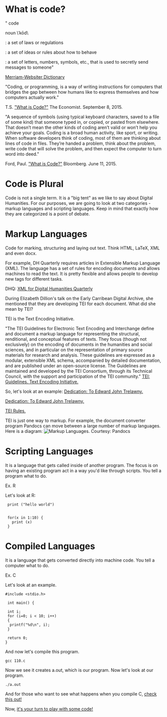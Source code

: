 # What is code?

"
code

noun \ˈkōd\

: a set of laws or regulations

: a set of ideas or rules about how to behave

: a set of letters, numbers, symbols, etc., that is used to secretly send messages to someone"

[Merriam-Websiter Dictionary](http://www.merriam-webster.com/dictionary/code) 


"Coding, or programming, is a way of writing instructions for computers that bridges the gap between how humans like to express themselves and how computers actually work." 

T.S. ["What is Code?"](http://www.economist.com/blogs/economist-explains/2015/09/economist-explains-3) The Economist. September 8, 2015. 


"A sequence of symbols (using typical keyboard characters, saved to a file of some kind) that someone typed in, or copied, or pasted from elsewhere. That doesn’t mean the other kinds of coding aren’t valid or won’t help you achieve your goals. Coding is a broad human activity, like sport, or writing. When software developers think of coding, most of them are thinking about lines of code in files. They’re handed a problem, think about the problem, write code that will solve the problem, and then expect the computer to turn word into deed." 

Ford, Paul. ["What is Code?"](http://www.webopedia.com/TERM/C/code.html) Bloomberg. June 11, 2015. 


# Code is Plural
 
Code is not a single term. It is a "big tent" as we like to say about Digital Humanities. For our purposes, we are going to look at two categories - markup languages and scripting languages. Keep in mind that exactly how they are categorized is a point of debate.

# Markup Languages

Code for marking, structuring and laying out text.  Think HTML, LaTeX, XML and even docx.

For example, DH Quarterly requires articles in Extensible Markup Language (XML).  The language has a set of rules for encoding documents and allows machines to read the text. It is pretty flexible and allows people to develop new tags for different tasks.  

DHQ:
[XML for Digital Humanities Quarterly](https://github.com/statsmaths/dhq-paper/blob/master/xml/PhotogrammarArticle_Submitted.xml)


During Elizabeth Dillion's talk on the Early Carribean Digital Archive, she mentioned that they are developing TEI for each document. What did she mean by TEI?

TEI is the Text Encoding Initiative. 

"The TEI Guidelines for Electronic Text Encoding and Interchange define and document a markup language for representing the structural, renditional, and conceptual features of texts. They focus (though not exclusively) on the encoding of documents in the humanities and social sciences, and in particular on the representation of primary source materials for research and analysis. These guidelines are expressed as a modular, extensible XML schema, accompanied by detailed documentation, and are published under an open-source license. The Guidelines are maintained and developed by the TEI Consortium, through its Technical Council, with the support and participation of the TEI community." [TEI: Guidelines. Text Encoding Initiative. ](https://github.com/statsmaths/dhq-paper/blob/master/xml/PhotogrammarArticle_Submitted.xml)


So, let's look at an example:
[Dedication: To Edward John Trelawny. ](http://wwp.northeastern.edu/outreach/seminars/_current/handouts/tei_samples/swinburne/items_within_volumes/acs0000001-03-i098.xml)

[Dedication: To Edward John Trelawny. ](http://webapp1.dlib.indiana.edu/swinburne/view#docId=swinburne/acs0000001-03-i098.xml;query=Dedication:%20To%20John%20Trelawny;brand=swinburne)

[TEI Rules. ](http://wwp.northeastern.edu/outreach/seminars/_current/handouts/tei_samples/swinburne/items_within_volumes/acs0000001-03-i098.xml)

TEI is just one way to markup.  For example, the document converter program Pandocs can move between a large number of markup languages. Here is a diagram:
![](http://s3.amazonaws.com/bundlr-app-production/content_images/images/large/53734e328a9d53000200000e/diagram.png?1400065587 "Markup Languages. Courtesy: Pandocs")



# Scripting Languages

It is a language that gets called inside of another program. The focus is on having an existing program act in a way you'd like through scripts.  You tell a program what to do. 

Ex. R

Let's look at R:
```{r}
 print ("hello world")


 for(x in 1:10) {
   print (x)
 }
```
# Compiled Languages
It is a language that gets converted directly into machine code. You tell a computer what to do. 

Ex. C

Let's look at an example.

```{c}
#include <stdio.h>

 int main() {

 int i;
 for (i=0; i < 10; i++)
 {
  printf("%d\n", i);
 }
 
 return 0;
}
```

And now let's compile this program. 
```{sh}
gcc 110.c
```

Now we see it creates a.out, which is our program. Now let's look at our program.

```{sh}
./a.out
```

And for those who want to see what happens when you compile C, [ check this out!](http://gcc.godbolt.org/)

Now, [it's your turn to play with some code!](http://tryr.codeschool.com/levels/1/challenges/1)
